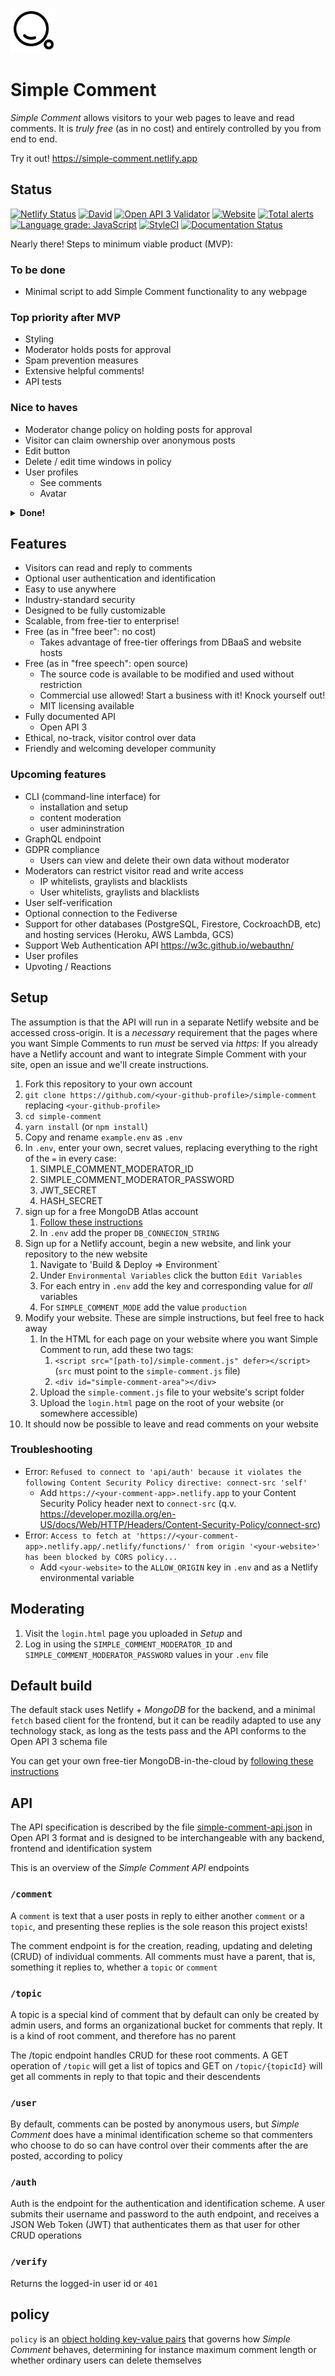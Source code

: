 <a href="https://simple-comment.netlify.app"> <img src="/docs/simple-comment-logo.svg" height="72"> </a>

# Simple Comment

_Simple Comment_ allows visitors to your web pages to leave and read comments. It is _truly free_ (as in no cost) and entirely controlled by you from end to end.

Try it out! <https://simple-comment.netlify.app>

## Status

[![Netlify Status](https://api.netlify.com/api/v1/badges/fb816766-6f5b-4dff-9c27-3f5948ac9705/deploy-status)](https://app.netlify.com/sites/simple-comment/deploys)
[![David](https://img.shields.io/david/rendall/simple-comment)](https://david-dm.org/rendall/simple-comment)
[![Open API 3 Validator](https://img.shields.io/swagger/valid/3.0?specUrl=https://raw.githubusercontent.com/rendall/simple-comment/master/src/schema/simple-comment-api.json)](https://app.swaggerhub.com/apis/rendall-dev/simple-comment_api/1.0.0)
[![Website](https://img.shields.io/website?url=https%3A%2F%2Fsimple-comment.netlify.app%2F)](https://simple-comment.netlify.app)
[![Total alerts](https://img.shields.io/lgtm/alerts/g/rendall/simple-comment.svg?logo=lgtm&logoWidth=18)](https://lgtm.com/projects/g/rendall/simple-comment/alerts/)
[![Language grade: JavaScript](https://img.shields.io/lgtm/grade/javascript/g/rendall/simple-comment.svg?logo=lgtm&logoWidth=18)](https://lgtm.com/projects/g/rendall/simple-comment/context:javascript)
[![StyleCI](https://github.styleci.io/repos/310091823/shield?branch=master)](https://github.styleci.io/repos/310091823?branch=master)
[![Documentation Status](https://readthedocs.org/projects/simple-comment/badge/?version=latest)](https://simple-comment.readthedocs.io/en/latest/?badge=latest)

Nearly there! Steps to minimum viable product (MVP):

### To be done

- Minimal script to add Simple Comment functionality to any webpage

### Top priority after MVP

- Styling
- Moderator holds posts for approval
- Spam prevention measures
- Extensive helpful comments!
- API tests

### Nice to haves

- Moderator change policy on holding posts for approval
- Visitor can claim ownership over anonymous posts
- Edit button
- Delete / edit time windows in policy
- User profiles
  - See comments
  - Avatar

 <details>
  <summary><b>Done!</b></summary>

- [![Powered by Simple Comment](https://img.shields.io/badge/powered%20by-Simple%20Comment-%233287e6)](https://simple-comment.netlify.app)
  - oh yeah!
- Validation for server-side entries
- All API endpoint respond as expected
  - `Access-Control-Allow-Origin` responds to `.env` variables
- Authentication and Identification works as expected
- Authenticated users and admins can interact with Simple Comment as expected
- Anonymous user can create topics
  - This is useful for pages that do not have topics yet
  - Restrictions apply:
    - The `Referer` header and the `topicId` must map properly
    - The `Origin` must be on the `Access-Control-Allow-Origin` list
- Setup instructions
  - Are complicated but work when followed
- Visitor can post anonymously
  - Comment includes guest user
- Working example <https://simple-comment.netlify.app>

</details>

## Features

- Visitors can read and reply to comments
- Optional user authentication and identification
- Easy to use anywhere
- Industry-standard security
- Designed to be fully customizable
- Scalable, from free-tier to enterprise!
- Free (as in "free beer": no cost)
  - Takes advantage of free-tier offerings from DBaaS and website hosts
- Free (as in "free speech": open source)
  - The source code is available to be modified and used without restriction
  - Commercial use allowed! Start a business with it! Knock yourself out!
  - MIT licensing available
- Fully documented API
  - Open API 3
- Ethical, no-track, visitor control over data
- Friendly and welcoming developer community

### Upcoming features

- CLI (command-line interface) for
  - installation and setup
  - content moderation
  - user admininstration
- GraphQL endpoint
- GDPR compliance
  - Users can view and delete their own data without moderator
- Moderators can restrict visitor read and write access
  - IP whitelists, graylists and blacklists
  - User whitelists, graylists and blacklists
- User self-verification
- Optional connection to the Fediverse
- Support for other databases (PostgreSQL, Firestore, CockroachDB, etc) and hosting services (Heroku, AWS Lambda, GCS)
- Support Web Authentication API <https://w3c.github.io/webauthn/>
- User profiles
- Upvoting / Reactions

## Setup

The assumption is that the API will run in a separate Netlify website and be accessed cross-origin. It is a _necessary_ requirement that the pages where you want Simple Comments to run _must_ be served via _https:_ If you already have a Netlify account and want to integrate Simple Comment with your site, open an issue and we'll create instructions.

1. Fork this repository to your own account
1. `git clone https://github.com/<your-github-profile>/simple-comment` replacing
   `<your-github-profile>`
1. `cd simple-comment`
1. `yarn install` (or `npm install`)
1. Copy and rename `example.env` as `.env`
1. In `.env`, enter your own, secret values, replacing everything to the right
   of the `=` in every case:
   1. SIMPLE_COMMENT_MODERATOR_ID
   1. SIMPLE_COMMENT_MODERATOR_PASSWORD
   1. JWT_SECRET
   1. HASH_SECRET
1. sign up for a free MongoDB Atlas account
   1. [Follow these instructions](docs/MONGODB_ATLAS.md)
   1. In `.env` add the proper `DB_CONNECION_STRING`
1. Sign up for a Netlify account, begin a new website, and link your repository
   to the new website
   1. Navigate to 'Build & Deploy => Environment`
   1. Under `Environmental Variables` click the button `Edit Variables`
   1. For each entry in `.env` add the key and corresponding value for _all_
      variables
   1. For `SIMPLE_COMMENT_MODE` add the value `production`
1. Modify your website. These are simple instructions, but feel free to hack away
   1. In the HTML for each page on your website where you want Simple Comment to run, add these two tags:
      1. `<script src="[path-to]/simple-comment.js" defer></script>` (`src` must point to the `simple-comment.js` file)
      1. `<div id="simple-comment-area"></div>`
   1. Upload the `simple-comment.js` file to your website's script folder
   1. Upload the `login.html` page on the root of your website (or somewhere accessible)
1. It should now be possible to leave and read comments on your website

### Troubleshooting

- Error: `Refused to connect to 'api/auth' because it violates the following Content Security Policy directive: connect-src 'self'`
  - Add `https://<your-comment-app>.netlify.app` to your Content Security Policy header next to `connect-src` (q.v.
    <https://developer.mozilla.org/en-US/docs/Web/HTTP/Headers/Content-Security-Policy/connect-src>)
- Error:
  `Access to fetch at 'https://<your-comment-app>.netlify.app/.netlify/functions/' from origin '<your-website>' has been blocked by CORS policy...`
  - Add `<your-website>` to the `ALLOW_ORIGIN` key in `.env` and as a Netlify environmental variable

## Moderating

1. Visit the `login.html` page you uploaded in _Setup_ and
1. Log in using the `SIMPLE_COMMENT_MODERATOR_ID` and `SIMPLE_COMMENT_MODERATOR_PASSWORD` values in your `.env` file

## Default build

The default stack uses Netlify + _MongoDB_ for the backend, and a minimal `fetch` based client for the frontend, but it can be readily adapted to use any technology stack, as long as the tests pass and the API conforms to the Open API 3 schema file

You can get your own free-tier MongoDB-in-the-cloud by [following these instructions](./docs/MONGODB_ATLAS.md)

## API

The API specification is described by the file [simple-comment-api.json](./src/schema/simple-comment-api.json) in Open API 3 format and is designed to be interchangeable with any backend, frontend and identification system

This is an overview of the _Simple Comment API_ endpoints

### `/comment`

A `comment` is text that a user posts in reply to either another `comment` or a `topic`, and presenting these replies is the sole reason this project exists!

The comment endpoint is for the creation, reading, updating and deleting (CRUD) of individual comments. All comments must have a parent, that is, something it replies to, whether a `topic` or `comment`

### `/topic`

A topic is a special kind of comment that by default can only be created by admin users, and forms an organizational bucket for comments that reply. It is a kind of root comment, and therefore has no parent

The /topic endpoint handles CRUD for these root comments. A GET operation of `/topic` will get a list of topics and GET on `/topic/{topicId}` will get all comments in reply to that topic and their descendents

### `/user`

By default, comments can be posted by anonymous users, but _Simple Comment_ does have a minimal identification scheme so that commenters who choose to do so can have control over their comments after the are posted, according to policy

### `/auth`

Auth is the endpoint for the authentication and identification scheme. A user submits their username and password to the auth endpoint, and receives a JSON Web Token (JWT) that authenticates them as that user for other CRUD operations

### `/verify`

Returns the logged-in user id or `401`

## policy

`policy` is an [object holding key-value pairs](./src/policy.ts) that governs how _Simple Comment_ behaves, determining for instance maximum comment length or whether ordinary users can delete themselves
